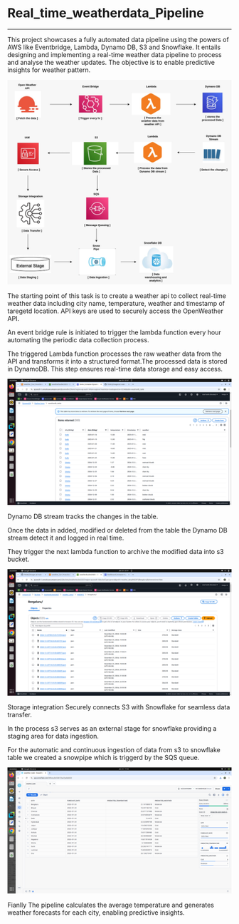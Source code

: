 # Real_time_weatherdata_Pipeline
---
This project showcases a fully automated data pipeline using the powers of AWS like Eventbridge, Lambda, Dynamo DB, S3 and Snowflake. It entails designing and implementing a real-time weather data pipeline to process and analyse the weather updates. The objective is to enable predictive insights for weather pattern.



![image](images/weather_image.jpeg)



The starting point of this task is to create a weather api to collect real-time weather data including city name, temperature, weather and timestamp of taregetd location. API keys are used to securely access the OpenWeather API.




An event bridge rule is initiated to trigger the lambda function every hour automating the periodic data collection process.



The triggered Lambda function processes the raw weather data from the API and transforms it into a structured format.The processed data is stored in DynamoDB. This step ensures real-time data storage and easy access.



![image](images/DynamoDB_image.png)



Dynamo DB stream tracks the changes in the table.


Once the data in added, modified or deleted from the table the Dynamo DB stream detect it and logged in real time. 


They trigger the next lambda function to archive the modified data into s3 bucket.



![image](images/s3_bucket.png)



Storage integration Securely connects S3 with Snowflake for seamless data transfer.


In the process s3 serves as an external stage for snowflake  providing a staging area for data ingestion.


For the automatic and continuous ingestion of data from s3 to snowflake table we created a snowpipe which is triggerd by the SQS queue. 



![image](images/snowflake_image.png)



Fianlly  The pipeline calculates the average temperature and generates weather forecasts for each city, enabling predictive insights.




